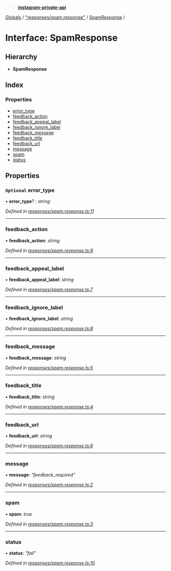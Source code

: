 > **[instagram-private-api](../README.md)**

[Globals](../README.md) / ["responses/spam.response"](../modules/_responses_spam_response_.md) / [SpamResponse](_responses_spam_response_.spamresponse.md) /

# Interface: SpamResponse

## Hierarchy

* **SpamResponse**

## Index

### Properties

* [error_type](_responses_spam_response_.spamresponse.md#optional-error_type)
* [feedback_action](_responses_spam_response_.spamresponse.md#feedback_action)
* [feedback_appeal_label](_responses_spam_response_.spamresponse.md#feedback_appeal_label)
* [feedback_ignore_label](_responses_spam_response_.spamresponse.md#feedback_ignore_label)
* [feedback_message](_responses_spam_response_.spamresponse.md#feedback_message)
* [feedback_title](_responses_spam_response_.spamresponse.md#feedback_title)
* [feedback_url](_responses_spam_response_.spamresponse.md#feedback_url)
* [message](_responses_spam_response_.spamresponse.md#message)
* [spam](_responses_spam_response_.spamresponse.md#spam)
* [status](_responses_spam_response_.spamresponse.md#status)

## Properties

### `Optional` error_type

• **error_type**? : *string*

*Defined in [responses/spam.response.ts:11](https://github.com/dilame/instagram-private-api/blob/173bc62/src/responses/spam.response.ts#L11)*

___

###  feedback_action

• **feedback_action**: *string*

*Defined in [responses/spam.response.ts:9](https://github.com/dilame/instagram-private-api/blob/173bc62/src/responses/spam.response.ts#L9)*

___

###  feedback_appeal_label

• **feedback_appeal_label**: *string*

*Defined in [responses/spam.response.ts:7](https://github.com/dilame/instagram-private-api/blob/173bc62/src/responses/spam.response.ts#L7)*

___

###  feedback_ignore_label

• **feedback_ignore_label**: *string*

*Defined in [responses/spam.response.ts:8](https://github.com/dilame/instagram-private-api/blob/173bc62/src/responses/spam.response.ts#L8)*

___

###  feedback_message

• **feedback_message**: *string*

*Defined in [responses/spam.response.ts:5](https://github.com/dilame/instagram-private-api/blob/173bc62/src/responses/spam.response.ts#L5)*

___

###  feedback_title

• **feedback_title**: *string*

*Defined in [responses/spam.response.ts:4](https://github.com/dilame/instagram-private-api/blob/173bc62/src/responses/spam.response.ts#L4)*

___

###  feedback_url

• **feedback_url**: *string*

*Defined in [responses/spam.response.ts:6](https://github.com/dilame/instagram-private-api/blob/173bc62/src/responses/spam.response.ts#L6)*

___

###  message

• **message**: *"feedback_required"*

*Defined in [responses/spam.response.ts:2](https://github.com/dilame/instagram-private-api/blob/173bc62/src/responses/spam.response.ts#L2)*

___

###  spam

• **spam**: *true*

*Defined in [responses/spam.response.ts:3](https://github.com/dilame/instagram-private-api/blob/173bc62/src/responses/spam.response.ts#L3)*

___

###  status

• **status**: *"fail"*

*Defined in [responses/spam.response.ts:10](https://github.com/dilame/instagram-private-api/blob/173bc62/src/responses/spam.response.ts#L10)*